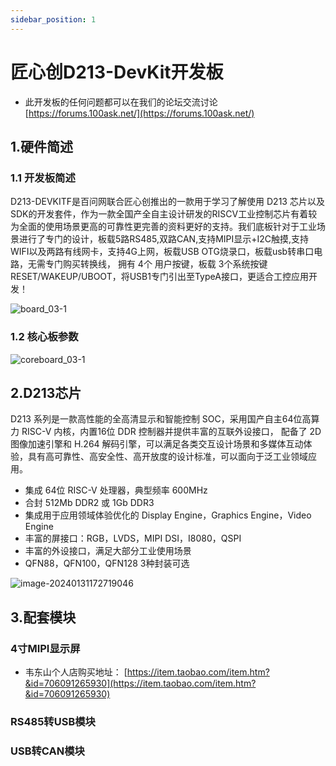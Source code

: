 ```yaml
---
sidebar_position: 1
---
```

# 匠心创D213-DevKit开发板

- 此开发板的任何问题都可以在我们的论坛交流讨论 [https://forums.100ask.net/](https://forums.100ask.net/)

## 1.硬件简述
### 1.1 开发板简述

D213-DEVKITF是百问网联合匠心创推出的一款用于学习了解使用 D213 芯片以及SDK的开发套件，作为一款全国产全自主设计研发的RISCV工业控制芯片有着较为全面的使用场景更高的可靠性更完善的资料更好的支持。我们底板针对于工业场景进行了专门的设计，板载5路RS485,双路CAN,支持MIPI显示+I2C触摸,支持WIFI以及两路有线网卡，支持4G上网，板载USB OTG烧录口，板载usb转串口电路，无需专门购买转换线， 拥有 4个 用户按键，板载 3个系统按键 RESET/WAKEUP/UBOOT，将USB1专门引出至TypeA接口，更适合工控应用开发！

![board_03-1](https://photos.100ask.net/artinchip-docs/d213-devkit/image-zhutu_03-1.jpg)

### 1.2 核心板参数
![coreboard_03-1](https://photos.100ask.net/artinchip-docs/d213-devkit/image-d213-coreboard.jpg)

## 2.D213芯片

D213 系列是一款高性能的全高清显示和智能控制 SOC，采用国产自主64位高算力 RISC-V 内核，内置16位 DDR 控制器并提供丰富的互联外设接口， 配备了 2D 图像加速引擎和 H.264 解码引擎，可以满足各类交互设计场景和多媒体互动体验，具有高可靠性、高安全性、高开放度的设计标准，可以面向于泛工业领域应用。

- 集成 64位 RISC-V 处理器，典型频率 600MHz
- 合封 512Mb DDR2 或 1Gb DDR3
- 集成用于应用领域体验优化的 Display Engine，Graphics Engine，Video Engine
- 丰富的屏接口：RGB，LVDS，MIPI DSI，I8080，QSPI
- 丰富的外设接口，满足大部分工业使用场景
- QFN88，QFN100，QFN128 3种封装可选

![image-20240131172719046](https://photos.100ask.net/artinchip-docs/d213-devkit/image-20240131172719046.png)

## 3.配套模块

### 4寸MIPI显示屏

- 韦东山个人店购买地址： [https://item.taobao.com/item.htm?&id=706091265930](https://item.taobao.com/item.htm?&id=706091265930)

### RS485转USB模块

### USB转CAN模块